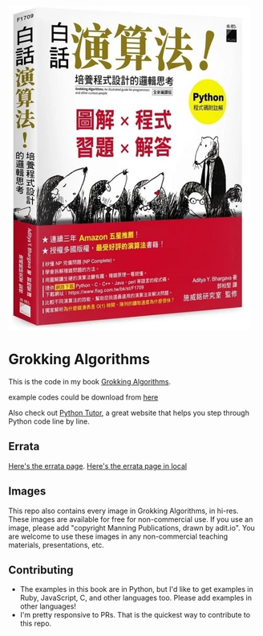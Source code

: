![](ebooks/grokking_algorithms_chinese-tw/OEBPS/cover.jpg)
# Grokking Algorithms

This is the code in my book [Grokking Algorithms](https://www.manning.com/bhargava).

example codes could be download from [here](https://github.com/egonschiele/grokking_algorithms) 

Also check out [Python Tutor](http://pythontutor.com/), a great website that helps you step through Python code line by line.

## Errata

[Here's the errata page](http://adit.io/errata.html).
[Here's the errata page in local](ebooks/grokking_algorithms_en/OEBPS/errata.html)

## Images

This repo also contains every image in Grokking Algorithms, in hi-res. These images are available for free for non-commercial use. If you use an image, please add "copyright Manning Publications, drawn by adit.io". You are welcome to use these images in any non-commercial teaching materials, presentations, etc.

## Contributing

- The examples in this book are in Python, but I'd like to get examples in Ruby, JavaScript, C, and other languages too. Please add examples in other languages!
- I'm pretty responsive to PRs. That is the quickest way to contribute to this repo.
